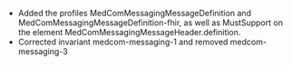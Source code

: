 * Added the profiles MedComMessagingMessageDefinition and MedComMessagingMessageDefinition-fhir, as well as MustSupport on the element MedComMessagingMessageHeader.definition. 
* Corrected invariant medcom-messaging-1 and removed medcom-messaging-3